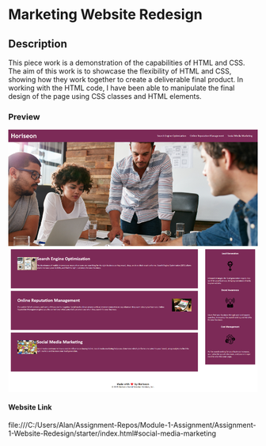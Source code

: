 # Marketing Website Redesign

## Description 
This piece work is a demonstration of the capabilities of HTML and CSS. The aim of this work is to showcase the flexibility of HTML and CSS, showing how they work together to create a deliverable final product. In working with the HTML code, I have been able to manipulate the final design of the page using CSS classes and HTML elements.

### Preview
![Screenshot of the website in full.](image.png)

#### Website Link
file:///C:/Users/Alan/Assignment-Repos/Module-1-Assignment/Assignment-1-Website-Redesign/starter/index.html#social-media-marketing